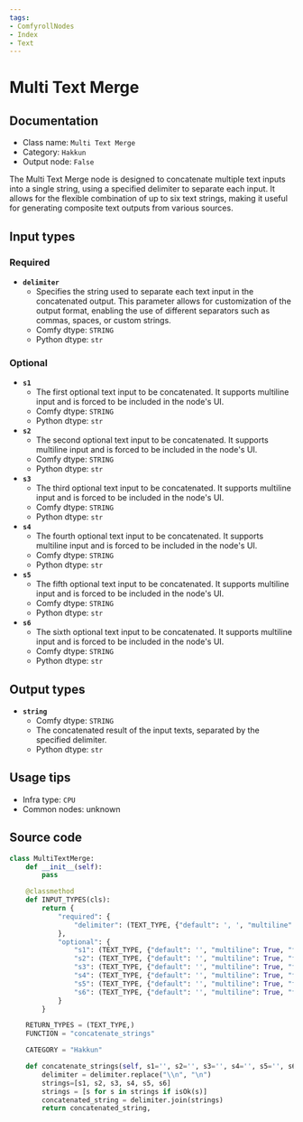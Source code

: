 ```yaml
---
tags:
- ComfyrollNodes
- Index
- Text
---
```


# Multi Text Merge
## Documentation
- Class name: `Multi Text Merge`
- Category: `Hakkun`
- Output node: `False`

The Multi Text Merge node is designed to concatenate multiple text inputs into a single string, using a specified delimiter to separate each input. It allows for the flexible combination of up to six text strings, making it useful for generating composite text outputs from various sources.
## Input types
### Required
- **`delimiter`**
    - Specifies the string used to separate each text input in the concatenated output. This parameter allows for customization of the output format, enabling the use of different separators such as commas, spaces, or custom strings.
    - Comfy dtype: `STRING`
    - Python dtype: `str`
### Optional
- **`s1`**
    - The first optional text input to be concatenated. It supports multiline input and is forced to be included in the node's UI.
    - Comfy dtype: `STRING`
    - Python dtype: `str`
- **`s2`**
    - The second optional text input to be concatenated. It supports multiline input and is forced to be included in the node's UI.
    - Comfy dtype: `STRING`
    - Python dtype: `str`
- **`s3`**
    - The third optional text input to be concatenated. It supports multiline input and is forced to be included in the node's UI.
    - Comfy dtype: `STRING`
    - Python dtype: `str`
- **`s4`**
    - The fourth optional text input to be concatenated. It supports multiline input and is forced to be included in the node's UI.
    - Comfy dtype: `STRING`
    - Python dtype: `str`
- **`s5`**
    - The fifth optional text input to be concatenated. It supports multiline input and is forced to be included in the node's UI.
    - Comfy dtype: `STRING`
    - Python dtype: `str`
- **`s6`**
    - The sixth optional text input to be concatenated. It supports multiline input and is forced to be included in the node's UI.
    - Comfy dtype: `STRING`
    - Python dtype: `str`
## Output types
- **`string`**
    - Comfy dtype: `STRING`
    - The concatenated result of the input texts, separated by the specified delimiter.
    - Python dtype: `str`
## Usage tips
- Infra type: `CPU`
- Common nodes: unknown


## Source code
```python
class MultiTextMerge:
    def __init__(self):
        pass

    @classmethod
    def INPUT_TYPES(cls):
        return {
            "required": {
                "delimiter": (TEXT_TYPE, {"default": ', ', "multiline": False}),
            },
            "optional": {
                "s1": (TEXT_TYPE, {"default": '', "multiline": True, "forceInput": True}),
                "s2": (TEXT_TYPE, {"default": '', "multiline": True, "forceInput": True}),
                "s3": (TEXT_TYPE, {"default": '', "multiline": True, "forceInput": True}),
                "s4": (TEXT_TYPE, {"default": '', "multiline": True, "forceInput": True}),
                "s5": (TEXT_TYPE, {"default": '', "multiline": True, "forceInput": True}),
                "s6": (TEXT_TYPE, {"default": '', "multiline": True, "forceInput": True}),
            }
        }

    RETURN_TYPES = (TEXT_TYPE,)
    FUNCTION = "concatenate_strings"

    CATEGORY = "Hakkun"

    def concatenate_strings(self, s1='', s2='', s3='', s4='', s5='', s6='', delimiter="_"):
        delimiter = delimiter.replace("\\n", "\n")
        strings=[s1, s2, s3, s4, s5, s6]
        strings = [s for s in strings if isOk(s)]
        concatenated_string = delimiter.join(strings)
        return concatenated_string,

```
